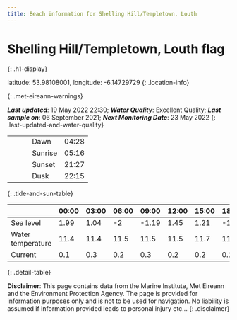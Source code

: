 ```yaml
---
title: Beach information for Shelling Hill/Templetown, Louth
---
```

# Shelling Hill/Templetown, Louth <span class="material-icons blue-flag" alt="This a Blue Flag beach">flag</span>
{: .h1-display}

latitude: 53.98108001, longitude: -6.14729729
{: .location-info}


{: .met-eireann-warnings}

___Last updated___: 19 May 2022 22:30; ___Water Quality___: Excellent Quality;
___Last sample on___: 06 September 2021; ___Next Monitoring Date___: 23 May 2022
{: .last-updated-and-water-quality}

|   |   |   |   |   |
|---|---|---|---|---|
|   |   |   | Dawn  | 04:28 |
|   |   |   | Sunrise  | 05:16 |
|   |   |   | Sunset  | 21:27 |
|   |   |   | Dusk  | 22:15 |
{: .tide-and-sun-table}

<div></div>

| | 00:00 | 03:00 | 06:00 | 09:00 | 12:00 | 15:00 | 18:00 | 21:00 |
|---|---|---|---|---|---|---|---|---|
| Sea level | 1.99 | 1.04 | -2 | -1.19| 1.45 | 1.21 | -1.53 | -1.17 |
| Water temperature | 11.4 | 11.4 | 11.5 | 11.5 | 11.5 | 11.7 | 11.8 | 11.7 |
| Current | 0.1 | 0.3 | 0.2 | 0.3 | 0.2| 0.2 | 0.2 | 0.3 |
{: .detail-table}

__Disclaimer__: This page contains data from the Marine Institute,
Met Eireann and the Environment Protection Agency. The page is provided for
information purposes only and is not to be used for navigation. No liability
is assumed if information provided leads to personal injury etc...
{: .disclaimer}
